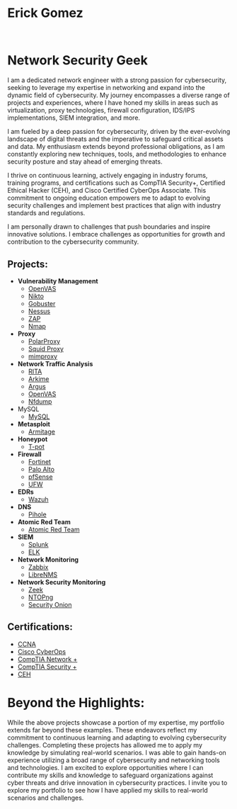 <h1>Erick Gomez
<h1><br/><a></a>Network Security Geek</a></h1>

I am a dedicated network engineer with a strong passion for cybersecurity, seeking to leverage my expertise in networking and expand into the dynamic field of cybersecurity. My journey encompasses a diverse range of projects and experiences, where I have honed my skills in areas such as virtualization, proxy technologies, firewall configuration, IDS/IPS implementations, SIEM integration, and more.

I am fueled by a deep passion for cybersecurity, driven by the ever-evolving landscape of digital threats and the imperative to safeguard critical assets and data. My enthusiasm extends beyond professional obligations, as I am constantly exploring new techniques, tools, and methodologies to enhance security posture and stay ahead of emerging threats.

I thrive on continuous learning, actively engaging in industry forums, training programs, and certifications such as CompTIA Security+, Certified Ethical Hacker (CEH), and Cisco Certified CyberOps Associate. This commitment to ongoing education empowers me to adapt to evolving security challenges and implement best practices that align with industry standards and regulations.

I am personally drawn to challenges that push boundaries and inspire innovative solutions. I embrace challenges as opportunities for growth and contribution to the cybersecurity community.
<h2>Projects:</h2>

- <b>Vulnerability Management</b>
  - [OpenVAS]()
  - [Nikto]()
  - [Gobuster]()
  - [Nessus]()
  - [ZAP]()
  - [Nmap]()
- <b>Proxy</b>
  - [PolarProxy]()
  - [Squid Proxy]()
  - [mimproxy]()
- <b>Network Traffic Analysis</b>
  - [RITA]()
  - [Arkime]()
  - [Argus]()
  - [OpenVAS]()
  - [Nfdump]()
- MySQL</b>
  - [MySQL]()
- <b>Metasploit</b>
  - [Armitage]()
- <b>Honeypot</b>
  - [T-pot]()
- <b>Firewall</b>
  - [Fortinet]()
  - [Palo Alto]()
  - [pfSense]()
  - [UFW]()
- <b>EDRs</b>
  - [Wazuh]()
- <b>DNS</b>
  - [Pihole]()
- <b>Atomic Red Team</b>
  - [Atomic Red Team]()
- <b>SIEM</b>
  - [Splunk]()
  - [ELK]()
- <b>Network Monitoring</b>
  - [Zabbix]()
  - [LibreNMS]()
- <b>Network Security Monitoring</b>
  - [Zeek]()
  - [NTOPng]()
  - [Security Onion]()

<h2>Certifications:</h2>

- [CCNA](https://www.youtube.com/watch?v=a83ASGn_V_s)
- [Cisco CyberOps](https://www.youtube.com/watch?v=uHy3oM7NnoU)
- [CompTIA Network +](https://www.youtube.com/watch?v=N-L9hklSlNk)
- [CompTIA Security +](https://www.youtube.com/watch?v=OfvdQeh79s0)
- [CEH](https://www.youtube.com/watch?v=E2MwRWxDBkA)

<h1>Beyond the Highlights:</h1>

While the above projects showcase a portion of my expertise, my portfolio extends far beyond these examples. These endeavors reflect my commitment to continuous learning and adapting to evolving cybersecurity challenges. Completing these projects has allowed me to apply my knowledge by simulating real-world scenarios. I was able to gain hands-on experience utilizing a broad range of cybersecurity and networking tools and technologies.
I am excited to explore opportunities where I can contribute my skills and knowledge to safeguard organizations against cyber threats and drive innovation in cybersecurity practices.
I invite you to explore my portfolio to see how I have applied my skills to real-world scenarios and challenges.

[linkedin]: nnnnnnnnnnnnnn
